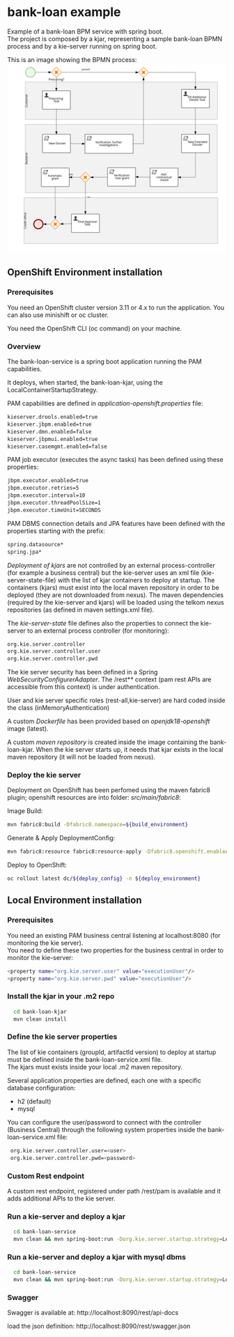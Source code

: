bank-loan example
=============================

Example of a bank-loan BPM service with spring boot.<br>
The project is composed by a kjar, representing a sample bank-loan BPMN process and by a kie-server running on spring boot.<br>

This is an image showing the BPMN process:
![ScreenShot 1](images/bankloan.bpmn.png)

## OpenShift Environment installation

### Prerequisites

You need an OpenShift cluster version 3.11 or 4.x to run the application.
You can also use minishift or oc cluster.

You need the OpenShift CLI (oc command) on your machine.

### Overview

The bank-loan-service is a spring boot application running the PAM capabilities.

It deploys, when started, the bank-loan-kjar, using the LocalContainerStartupStrategy.

PAM capabilities are defined in *application-openshift.properties* file:

```bash
kieserver.drools.enabled=true
kieserver.jbpm.enabled=true
kieserver.dmn.enabled=false
kieserver.jbpmui.enabled=true
kieserver.casemgmt.enabled=false
```

PAM job executor (executes the async tasks) has been defined using these properties:

```bash
jbpm.executor.enabled=true
jbpm.executor.retries=5
jbpm.executor.interval=10
jbpm.executor.threadPoolSize=1
jbpm.executor.timeUnit=SECONDS
```

PAM DBMS connection details and JPA features have been defined with the properties starting with the prefix:

```bash
spring.datasource*
spring.jpa*
```

*Deployment of kjars* are not controlled by an external process-controller (for example a business central) but the kie-server uses an xml file (kie-server-state-file) with the list of kjar containers to deploy at startup.
The containers (kjars) must exist into the local maven repository in order to be deployed (they are not downloaded from nexus).
The maven dependencies (required by the kie-server and kjars) will be loaded using the telkom nexus repositories (as defined in maven settings.xml file).

The *kie-server-state* file defines also the properties to connect the kie-server to an external process controller (for monitoring):

```bash
org.kie.server.controller
org.kie.server.controller.user
org.kie.server.controller.pwd
```

The kie server security has been defined in a Spring *WebSecurityConfigurerAdapter*.
The /rest** context (pam rest APIs are accessible from this context) is under authentication.

User and kie server specific roles (rest-all,kie-server) are hard coded inside the class (inMemoryAuthentication)

A custom *Dockerfile* has been provided based on *openjdk18-openshift* image (latest).

A custom *maven repository* is created inside the image containing the bank-loan-kjar.
When the kie server starts up, it needs that kjar exists in the local maven repository (it will not be loaded from nexus).

### Deploy the kie server

Deployment on OpenShift has been perfomed using the maven fabric8 plugin; openshift resources are into folder: *src/main/fabric8*:

Image Build:

```bash
mvn fabric8:build -Dfabric8.namespace=${build_environment}
```

Generate & Apply DeploymentConfig:

```bash
mvn fabric8:resource fabric8:resource-apply -Dfabric8.openshift.enableAutomaticTrigger=false -Dfabric8.openshift.imageChangeTrigger=false -Dfabric8.namespace=${deploy_environment} -Dfabric8.generator.name=docker-registry.default.svc:5000/${build_environment}/${service_name}:1.0.0
```

Deploy to OpenShift:

```bash
oc rollout latest dc/${deploy_config} -n ${deploy_environment}
```

## Local Environment installation

### Prerequisites

You need an existing PAM business central listening at localhost:8080 (for monitoring the kie server).<br>
You need to define these two properties for the business central in order to monitor the kie-server:
```bash
<property name="org.kie.server.user" value="executionUser"/>
<property name="org.kie.server.pwd" value="executionUser"/>
```

### Install the kjar in your .m2 repo

```bash
  cd bank-loan-kjar
  mvn clean install
```

### Define the kie server properties

The list of kie containers (groupId, artifactId version) to deploy at startup must be defined inside the bank-loan-service.xml file.<br>
The kjars must exists inside your local .m2 maven repository.

Several application.properties are defined, each one with a specific database configuration:
 - h2 (default)
 - mysql

You can configure the user/password to connect with the controller (Business Central) through the following system properties inside the bank-loan-service.xml file:

```bash
 org.kie.server.controller.user=<user>
 org.kie.server.controller.pwd=<password>
```

### Custom Rest endpoint

A custom rest endpoint, registered under path /rest/pam is available and it adds additional APIs to the kie server.

### Run a kie-server and deploy a kjar

```bash
  cd bank-loan-service
  mvn clean && mvn spring-boot:run -Dorg.kie.server.startup.strategy=LocalContainersStartupStrategy -Dspring-boot.run.profiles=h2 -Ph2
```

### Run a kie-server and deploy a kjar with mysql dbms

```bash
  cd bank-loan-service
  mvn clean && mvn spring-boot:run -Dorg.kie.server.startup.strategy=LocalContainersStartupStrategy -Dspring-boot.run.profiles=mysql -Pmysql
```


### Swagger

Swagger is available at:
http://localhost:8090/rest/api-docs

load the json definition:
http://localhost:8090/rest/swagger.json

